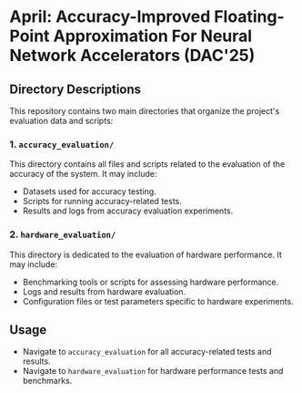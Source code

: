 # April: Accuracy-Improved Floating-Point Approximation For Neural Network Accelerators (DAC'25)

## Directory Descriptions

This repository contains two main directories that organize the project's evaluation data and scripts:

### 1. `accuracy_evaluation/`
This directory contains all files and scripts related to the evaluation of the accuracy of the system. It may include:
- Datasets used for accuracy testing.
- Scripts for running accuracy-related tests.
- Results and logs from accuracy evaluation experiments.

### 2. `hardware_evaluation/`
This directory is dedicated to the evaluation of hardware performance. It may include:
- Benchmarking tools or scripts for assessing hardware performance.
- Logs and results from hardware evaluation.
- Configuration files or test parameters specific to hardware experiments.

## Usage
- Navigate to `accuracy_evaluation` for all accuracy-related tests and results.
- Navigate to `hardware_evaluation` for hardware performance tests and benchmarks.
